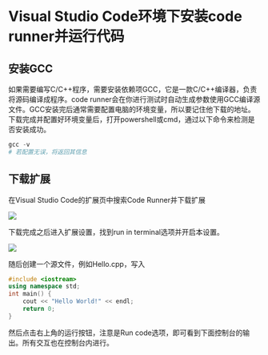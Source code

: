 # Visual Studio Code环境下安装code runner并运行代码

## 安装GCC

如果需要编写C/C++程序，需要安装依赖项GCC，它是一款C/C++编译器，负责将源码编译成程序。code runner会在你进行测试时自动生成参数使用GCC编译源文件。GCC安装完后通常需要配置电脑的环境变量，所以要记住他下载的地址。下载完成并配置好环境变量后，打开powershell或cmd，通过以下命令来检测是否安装成功。

```powershell
gcc -v
# 若配置无误，将返回其信息
```

## 下载扩展

在Visual Studio Code的扩展页中搜索Code Runner并下载扩展

![](../img/1.png)



下载完成之后进入扩展设置，找到run in terminal选项并开启本设置。

![](../img/2.png)



随后创建一个源文件，例如Hello.cpp，写入

```cpp
#include <iostream>
using namespace std;
int main() {
    cout << "Hello World!" << endl;
    return 0;
}
```

然后点击右上角的运行按钮，注意是Run code选项，即可看到下面控制台的输出。所有交互也在控制台内进行。